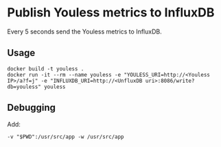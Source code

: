 Publish Youless metrics to InfluxDB
=======================================

Every 5 seconds send the Youless metrics to InfluxDB.

Usage
-----

    docker build -t youless .
    docker run -it --rm --name youless -e "YOULESS_URI=http://<Youless IP>/a?f=j" -e "INFLUXDB_URI=http://<UnfluxDB uri>:8086/write?db=youless" youless

Debugging
---------
Add:

    -v "$PWD":/usr/src/app -w /usr/src/app
